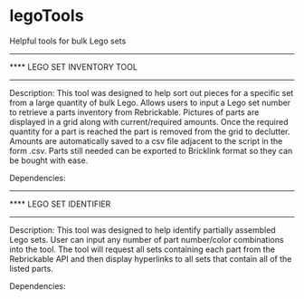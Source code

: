 # legoTools
Helpful tools for bulk Lego sets

***********************************************
**** LEGO SET INVENTORY TOOL
***********************************************
Description:
    This tool was designed to help sort out pieces for a specific set from a large quantity of bulk Lego. Allows users to input a Lego set number to retrieve a parts inventory from Rebrickable. Pictures of parts are displayed in a grid along with current/required amounts. Once the required quantity for a part is reached the part is removed from the grid to declutter. Amounts are automatically saved to a csv file adjacent to the script in the form <Lego Set Name>.csv. Parts still needed can be exported to Bricklink format so they can be bought with ease.

Dependencies:


***********************************************
**** LEGO SET IDENTIFIER
***********************************************
Description:
    This tool was designed to help identify partially assembled Lego sets. User can input any number of part number/color combinations into the tool. The tool will request all sets containing each part from the Rebrickable API and then display hyperlinks to all sets that contain all of the listed parts.
    
Dependencies:

